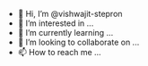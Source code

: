- 👋 Hi, I’m @vishwajit-stepron
- 👀 I’m interested in ...
- 🌱 I’m currently learning ...
- 💞️ I’m looking to collaborate on ...
- 📫 How to reach me ...

<!---
vishwajit-stepron/vishwajit-stepron is a ✨ special ✨ repository because its `README.md` (this file) appears on your GitHub profile.
You can click the Preview link to take a look at your changes.
--->
